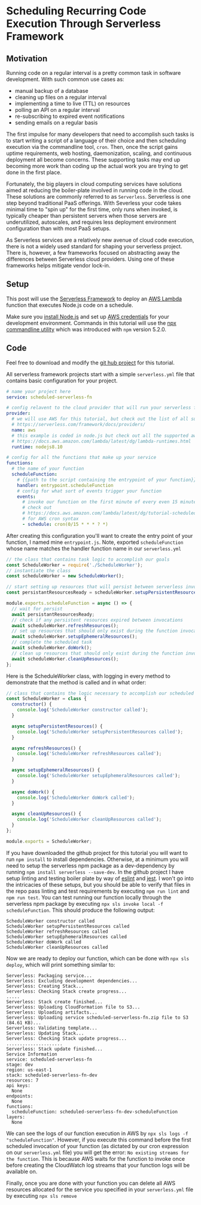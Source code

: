 Scheduling Recurring Code Execution Through Serverless Framework
================================================================

Motivation
----------

Running code on a regular interval is a pretty common task in software development. With such common 
use cases as:

* manual backup of a database
* cleaning up files on a regular interval
* implementing a time to live (TTL) on resources
* polling an API on a regular interval
* re-subscribing to expired event notifications
* sending emails on a regular basis

The first impulse for many developers that need to accomplish such tasks is to start writing 
a script of a language of their choice and then scheduling execution via the commandline tool, 
`cron`. Then, once the script gains uptime requirements, web hosting, daemonization, scaling, and 
continuous deployment all become concerns. These supporting tasks may end up becoming more work 
than coding up the actual work you are trying to get done in the first place.

Fortunately, the big players in cloud computing services have solutions aimed at reducing the
boiler-plate involved in running code in the cloud. These solutions are commonly referred to
as `Serverless`. Serverless is one step beyond traditional PaaS offerings. With Severless your code 
takes minimal time to "spin up" for the first time, only runs when invoked, is typically 
cheaper than persistent servers when those servers are underutilized, autoscales, and requires less 
deployment environment configuration than with most PaaS setups.

As Serverless services are a relatively new avenue of cloud code execution, there is not a widely 
used standard for shaping your serverless project. There is, however, a few frameworks focused on 
abstracting away the differences between Serverless cloud providers. Using one of these frameworks 
helps mitigate vendor lock-in.

Setup
-------

This post will use the [Serverless Framework](https://serverless.com/) to deploy an [AWS Lambda](https://aws.amazon.com/lambda/) function that executes Node.js code on a schedule.

Make sure you [install Node.js](https://nodejs.org/en/download/package-manager/) and set up [AWS credentials](https://serverless.com/framework/docs/providers/aws/guide/credentials/) for your development environment. Commands in this tutorial will use the [npx commandline utility](https://www.npmjs.com/package/npx) which was introduced with `npm` version 5.2.0.

Code
-----

Feel free to download and modify the [git hub project](https://github.com/minervas/scheduled-serverless-fn) for this tutorial.

All serverless framework projects start with a simple `serverless.yml` file that contains basic 
configuration for your project.

```YAML
# name your project here
service: scheduled-serverless-fn

# config relavent to the cloud provider that will run your serverless function
provider:
  # we will use AWS for this tutorial, but check out the list of all supported providers here:
  # https://serverless.com/framework/docs/providers/
  name: aws
  # this example is coded in node.js but check out all the supported aws lambda runtimes here:
  # https://docs.aws.amazon.com/lambda/latest/dg/lambda-runtimes.html
  runtime: nodejs8.10

# config for all the functions that make up your service
functions:
  # the name of your function
  scheduleFunction:
    # {{path to the script containing the entrypoint of your function}}.{{the entrypoint function name}}
    handler: entrypoint.scheduleFunction
    # config for what sort of events trigger your function
    events:
      # invoke our function on the first minute of every even 15 minute interval
      # check out
      # https://docs.aws.amazon.com/lambda/latest/dg/tutorial-scheduled-events-schedule-expressions.html
      # for AWS cron syntax
      - schedule: cron(0/15 * * * ? *)
```

After creating this configuration you'll want to create the entry point of your function, I named 
mine `entrypoint.js`. Note, exported `scheduleFunction` whose name matches the handler function 
name in our `serverless.yml`

```javascript
// the class that contains task logic to accomplish our goals
const ScheduleWorker = require('./ScheduleWorker');
// instantiate the class
const scheduleWorker = new ScheduleWorker();

// start setting up resources that will persist between serverless invocations
const persistantResourcesReady = scheduleWorker.setupPersistentResources();

module.exports.scheduleFunction = async () => {
  // wait for persist
  await persistantResourcesReady;
  // check if any persistent resources expired between invocations
  await scheduleWorker.refreshResources();
  // set up resources that should only exist during the function invocation
  await scheduleWorker.setupEphemeralResources();
  // complete the scheduled task
  await scheduleWorker.doWork();
  // clean up resources that should only exist during the function invocation
  await scheduleWorker.cleanUpResources();
};
```

Here is the ScheduleWorker class, with logging in every method to demonstrate that the method is called and in what order:

```javascript
// class that contains the logic necessary to accomplish our scheduled task
const ScheduleWorker = class {
  constructor() {
    console.log('ScheduleWorker constructor called');
  }

  async setupPersistentResources() {
    console.log('ScheduleWorker setupPersistentResources called');
  }

  async refreshResources() {
    console.log('ScheduleWorker refreshResources called');
  }

  async setupEphemeralResources() {
    console.log('ScheduleWorker setupEphemeralResources called');
  }

  async doWork() {
    console.log('ScheduleWorker doWork called');
  }

  async cleanUpResources() {
    console.log('ScheduleWorker cleanUpResources called');
  }
};

module.exports = ScheduleWorker;
```

If you have downloaded the github project for this tutorial you will want to run `npm install` to 
install dependencies. Otherwise, at a minimum you will need to setup the serverless npm package as a dev-dependency by running `npm install serverless --save-dev`. In the github project I have setup 
linting and testing boiler plate by way of [eslint](https://eslint.org/) and [jest](https://jestjs.io/). I won't go into the intricacies of 
these setups, but you should be able to verify that files in the repo pass linting and test 
requirements by executing `npm run lint` and `npm run test`. You can test running our function 
locally through the serverless npm package by executing `npx sls invoke local -f scheduleFunction`.
This should produce the following output:

```
ScheduleWorker constructor called
ScheduleWorker setupPersistentResources called
ScheduleWorker refreshResources called
ScheduleWorker setupEphemeralResources called
ScheduleWorker doWork called
ScheduleWorker cleanUpResources called
```

Now we are ready to deploy our function, which can be done with `npx sls deploy`, which will print 
something similar to:

```
Serverless: Packaging service...
Serverless: Excluding development dependencies...
Serverless: Creating Stack...
Serverless: Checking Stack create progress...
.....
Serverless: Stack create finished...
Serverless: Uploading CloudFormation file to S3...
Serverless: Uploading artifacts...
Serverless: Uploading service scheduled-serverless-fn.zip file to S3 (84.61 KB)...
Serverless: Validating template...
Serverless: Updating Stack...
Serverless: Checking Stack update progress...
.....................
Serverless: Stack update finished...
Service Information
service: scheduled-serverless-fn
stage: dev
region: us-east-1
stack: scheduled-serverless-fn-dev
resources: 7
api keys:
  None
endpoints:
  None
functions:
  scheduleFunction: scheduled-serverless-fn-dev-scheduleFunction
layers:
  None
```

We can see the logs of our function execution in AWS by `npx sls logs -f "scheduleFunction"`. 
However, if you execute this command before the first scheduled invocation of your function (as 
dictated by our cron expression on our `serverless.yml` file) you will get the error: 
`No existing streams for the function`. This is because AWS waits for the function to invoke once 
before creating the CloudWatch log streams that your function logs will be available on.

Finally, once you are done with your function you can delete all AWS resources allocated for the 
service you specified in your `serverless.yml` file by executing `npx sls remove`